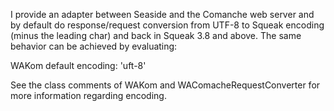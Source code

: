 I provide an adapter between Seaside and the Comanche web server and by default do response/request conversion from UTF-8 to Squeak encoding (minus the leading char) and back in Squeak 3.8 and above. The same behavior can be achieved by evaluating:

WAKom default encoding: 'uft-8'

See the class comments of WAKom and WAComacheRequestConverter for more information regarding encoding.